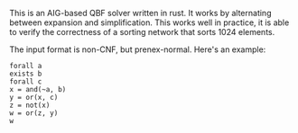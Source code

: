 This is an AIG-based QBF solver written in rust. It works by alternating
between expansion and simplification. This works well in practice, it is
able to verify the correctness of a sorting network that sorts 1024
elements.

The input format is non-CNF, but prenex-normal. Here's an example:

    forall a
    exists b
    forall c
    x = and(~a, b)
    y = or(x, c)
    z = not(x)
    w = or(z, y)
    w
